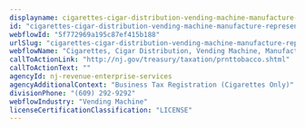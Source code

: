 ```yaml
---
displayname: cigarettes-cigar-distribution-vending-machine-manufacture-representative
id: "cigarettes-cigar-distribution-vending-machine-manufacture-representative"
webflowId: "5f772969a195c87ef415b188"
urlSlug: "cigarettes-cigar-distribution-vending-machine-manufacture-representative"
webflowName: "Cigarettes, Cigar Distribution, Vending Machine, Manufacture, Representative"
callToActionLink: "http://nj.gov/treasury/taxation/prnttobacco.shtml"
callToActionText: ""
agencyId: nj-revenue-enterprise-services
agencyAdditionalContext: "Business Tax Registration (Cigarettes Only)"
divisionPhone: "(609) 292-9292"
webflowIndustry: "Vending Machine"
licenseCertificationClassification: "LICENSE"
---
```

